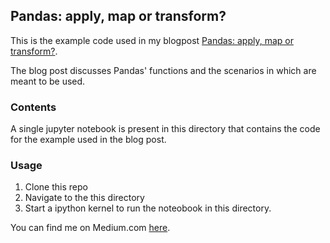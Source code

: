 ## Pandas: apply, map or transform?

This is the example code used in my blogpost [Pandas: apply, map or transform?](https://towardsdatascience.com/pandas-apply-map-or-transform-dd931659e9cf).

The blog post discusses Pandas' functions and the scenarios in which are meant to be used.

### Contents
A single jupyter notebook is present in this directory that contains the code for the example used in the blog post.

### Usage
1. Clone this repo
2. Navigate to the this directory
3. Start a ipython kernel to run the noteobook in this directory.


You can find me on Medium.com [here](https://polaris000.medium.com).
